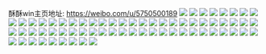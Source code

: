 酥酥win主页地址: https://weibo.com/u/5750500189 
![](https://wx4.sinaimg.cn/mw2000/006havN3gy1h94v800l9zj327l1noqv5.jpg) 
![](https://wx4.sinaimg.cn/mw2000/006havN3gy1h94v7smdpyj30nh1ds147.jpg) 
![](https://wx4.sinaimg.cn/mw2000/006havN3gy1h8takn2sj3j30u01hcaug.jpg) 
![](https://wx4.sinaimg.cn/mw2000/006havN3gy1h8takpyhsqj32c0340u0y.jpg) 
![](https://wx4.sinaimg.cn/mw2000/006havN3gy1h84olzroiyj30n01dstk5.jpg) 
![](https://wx4.sinaimg.cn/mw2000/006havN3gy1h79st1u0dij32c0340b2a.jpg) 
![](https://wx4.sinaimg.cn/mw2000/006havN3gy1h79sstab2sj323k340ail.jpg) 
![](https://wx4.sinaimg.cn/mw2000/006havN3gy1h79ssxiu1lj32973131ky.jpg) 
![](https://wx4.sinaimg.cn/mw2000/006havN3gy1h56c40e2b6j31on27te4i.jpg) 
![](https://wx4.sinaimg.cn/mw2000/006havN3gy1h56c47pqazj31rk2axe82.jpg) 
![](https://wx4.sinaimg.cn/mw2000/006havN3gy1h56c41r9rdj32c0340u0y.jpg) 
![](https://wx4.sinaimg.cn/mw2000/006havN3gy1h56c4amph8j32c0340qv6.jpg) 
![](https://wx4.sinaimg.cn/mw2000/006havN3gy1h4r7559tmvj32c03401ky.jpg) 
![](https://wx4.sinaimg.cn/mw2000/006havN3gy1h4817cx7ocj30vc15sh9e.jpg) 
![](https://wx4.sinaimg.cn/mw2000/006havN3gy1h3oc057h59j32yj1z0qv5.jpg) 
![](https://wx4.sinaimg.cn/mw2000/006havN3gy1h3oc0hyfy3j32c02c0hdv.jpg) 
![](https://wx4.sinaimg.cn/mw2000/006havN3gy1h3oc0jcmp8j31sc2dskjl.jpg) 
![](https://wx4.sinaimg.cn/mw2000/006havN3gy1h2wb3i7kshj31ch2e8npd.jpg) 
![](https://wx4.sinaimg.cn/mw2000/006havN3gy1h2knm6pn7bj32ai2q8npd.jpg) 
![](https://wx4.sinaimg.cn/mw2000/006havN3gy1h2knm853twj329a30a7wi.jpg) 
![](https://wx4.sinaimg.cn/mw2000/006havN3gy1h1oci9fcr0j30dn07odgu.jpg) 
![](https://wx4.sinaimg.cn/mw2000/006havN3gy1h14n8jnw8cj324p3067wi.jpg) 
![](https://wx4.sinaimg.cn/mw2000/006havN3gy1h14n8kx5rgj321r2uub2a.jpg) 
![](https://wx4.sinaimg.cn/mw2000/006havN3gy1h0zzitzjvhj30n01dsqij.jpg) 
![](https://wx4.sinaimg.cn/mw2000/006havN3gy1h0y23594qvj31vy2l01kx.jpg) 
![](https://wx4.sinaimg.cn/mw2000/006havN3gy1h0y23667i8j31ph2hb4qp.jpg) 
![](https://wx4.sinaimg.cn/mw2000/006havN3gy1h0ruwb5hmcj32c03401ky.jpg) 
![](https://wx4.sinaimg.cn/mw2000/006havN3gy1h0ruw9edu7j31ru2y84qq.jpg) 
![](https://wx4.sinaimg.cn/mw2000/006havN3gy1h0ousotnqjj32c03404qs.jpg) 
![](https://wx4.sinaimg.cn/mw2000/006havN3gy1h0ouslhnwmj32c032e4qt.jpg) 
![](https://wx4.sinaimg.cn/mw2000/006havN3gy1h0aecmbcyxj30ua174qgc.jpg) 
![](https://wx4.sinaimg.cn/mw2000/006havN3gy1h08ne3qklej31o02807wh.jpg) 
![](https://wx4.sinaimg.cn/mw2000/006havN3gy1h06jevjw3gj320i306u0x.jpg) 
![](https://wx4.sinaimg.cn/mw2000/006havN3gy1gzxmj0frdkj32c02z9hdv.jpg) 
![](https://wx4.sinaimg.cn/mw2000/006havN3gy1gzxmj1qwjoj323h2wgu0y.jpg) 
![](https://wx4.sinaimg.cn/mw2000/006havN3gy1gzxmfyozyuj30n01dstvu.jpg) 
![](https://wx4.sinaimg.cn/mw2000/006havN3gy1gznpyz43lpj324j2toe83.jpg) 
![](https://wx4.sinaimg.cn/mw2000/006havN3gy1gznpz0sb0fj31o92j17wi.jpg) 
![](https://wx4.sinaimg.cn/mw2000/006havN3gy1gz7nmw7g0jj31i2203qv5.jpg) 
![](https://wx4.sinaimg.cn/mw2000/006havN3gy1gz7nmxb2mvj31k427cqv5.jpg) 
![](https://wx4.sinaimg.cn/mw2000/006havN3gy1gyqy3lfa74j30u00vugsk.jpg) 
![](https://wx4.sinaimg.cn/mw2000/006havN3gy1gymw4c87ztj32422tf4qp.jpg) 
![](https://wx4.sinaimg.cn/mw2000/006havN3gy1gyeh8awzz2j31o02807wh.jpg) 
![](https://wx4.sinaimg.cn/mw2000/006havN3gy1gyeh8e7vj7j30n019cgtp.jpg) 
![](https://wx4.sinaimg.cn/mw2000/006havN3gy1gy0w2uvw77j30u013fwng.jpg) 
![](https://wx4.sinaimg.cn/mw2000/006havN3gy1gxy7elk7fdj31ca22jhdt.jpg) 
![](https://wx4.sinaimg.cn/mw2000/006havN3gy1gxutcqjsvtj32953151ky.jpg) 
![](https://wx4.sinaimg.cn/mw2000/006havN3gy1gxpyim8gwfj321s2qhnpe.jpg) 
![](https://wx4.sinaimg.cn/mw2000/006havN3gy1gxpyin7g2uj322d2w31ky.jpg) 
![](https://wx4.sinaimg.cn/mw2000/006havN3gy1gxpyio4583j32c02atnpe.jpg) 
![](https://wx4.sinaimg.cn/mw2000/006havN3gy1gxnn47wnzdj32c0340e83.jpg) 
![](https://wx4.sinaimg.cn/mw2000/006havN3gy1gxnn48j12uj31po1lx4ld.jpg) 
![](https://wx4.sinaimg.cn/mw2000/006havN3gy1gxbc6zkgelj32c03407wj.jpg) 
![](https://wx4.sinaimg.cn/mw2000/006havN3gy1gxbc6yhzu3j32c032lx6r.jpg) 
![](https://wx4.sinaimg.cn/mw2000/006havN3gy1gx81dyyco9j30n00h5mxv.jpg) 
![](https://wx4.sinaimg.cn/mw2000/006havN3gy1gx7fi1h9wsj32c03407wk.jpg) 
![](https://wx4.sinaimg.cn/mw2000/006havN3gy1gx7fi2oq4wj31sc2dsu0x.jpg) 
![](https://wx4.sinaimg.cn/mw2000/006havN3gy1gx7fhztw01j32c0340npf.jpg) 
![](https://wx4.sinaimg.cn/mw2000/006havN3ly1gkc2urd5kwj30u01407bt.jpg) 
![](https://wx4.sinaimg.cn/mw2000/006havN3ly1gkc2ury83gj30u0140aig.jpg) 
![](https://wx4.sinaimg.cn/mw2000/006havN3ly1gkc2useuxkj313y0u07bo.jpg) 
![](https://wx4.sinaimg.cn/mw2000/006havN3ly1gkc2ut54nej30u0190wma.jpg) 
![](https://wx4.sinaimg.cn/mw2000/006havN3ly1gk2xu3bkvvj31w02iob2b.jpg) 
![](https://wx4.sinaimg.cn/mw2000/006havN3ly1gk2xv923ghj32bc3344qq.jpg) 
![](https://wx4.sinaimg.cn/mw2000/006havN3ly1gk2xu7yvzlj32c0340hdw.jpg) 
![](https://wx4.sinaimg.cn/mw2000/006havN3ly1ghpfx75c38j31s02dcx6r.jpg) 
![](https://wx4.sinaimg.cn/mw2000/006havN3ly1ghpfx87dl4j316o1kwu0x.jpg) 
